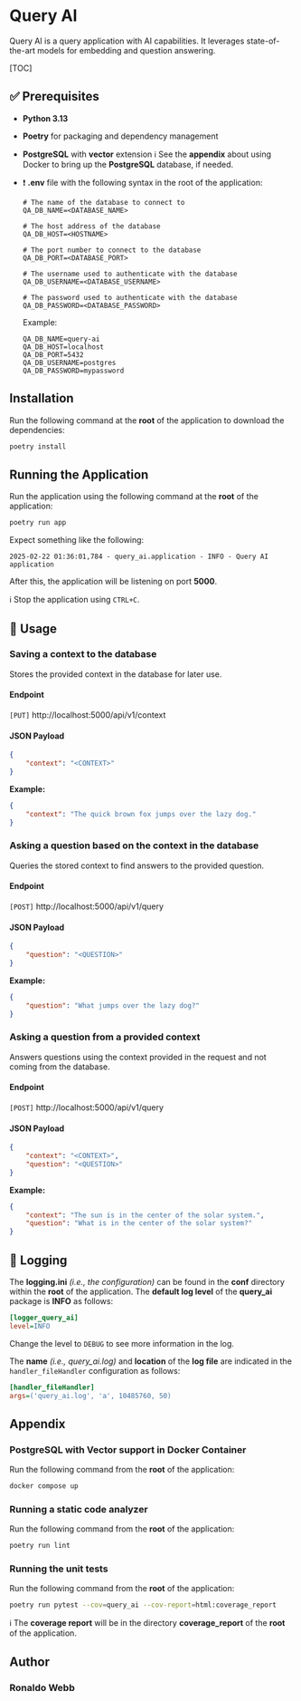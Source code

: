 # Query AI

Query AI is a query application with AI capabilities. It leverages state-of-the-art models for embedding and question answering.

[TOC]

## :white_check_mark: Prerequisites

* **Python 3.13**
* **Poetry** for packaging and dependency management
* **PostgreSQL** with **vector** extension
  :information_source: See the **appendix** about using Docker to bring up the **PostgreSQL** database, if needed.
* :exclamation: **.env** file with the following syntax in the root of the application:

  ```properties
  # The name of the database to connect to
  QA_DB_NAME=<DATABASE_NAME>
  
  # The host address of the database
  QA_DB_HOST=<HOSTNAME>
  
  # The port number to connect to the database
  QA_DB_PORT=<DATABASE_PORT>
  
  # The username used to authenticate with the database
  QA_DB_USERNAME=<DATABASE_USERNAME>
  
  # The password used to authenticate with the database
  QA_DB_PASSWORD=<DATABASE_PASSWORD>
  ```

  Example:

  ```properties
  QA_DB_NAME=query-ai
  QA_DB_HOST=localhost
  QA_DB_PORT=5432
  QA_DB_USERNAME=postgres
  QA_DB_PASSWORD=mypassword
  ```

## Installation

Run the following command at the **root** of the application to download the dependencies:

```sh
poetry install
```

## Running the Application

Run the application using the following command at the **root** of the application:

```sh
poetry run app
```

Expect something like the following:

```
2025-02-22 01:36:01,784 - query_ai.application - INFO - Query AI application
```

After this, the application will be listening on port **5000**.

:information_source: Stop the application using `CTRL+C`.

## :book: Usage

### Saving a context to the database
Stores the provided context in the database for later use.

#### Endpoint

`[PUT]` http://localhost:5000/api/v1/context

#### JSON Payload

```json
{
    "context": "<CONTEXT>"
}
```

**Example:**

```json
{
    "context": "The quick brown fox jumps over the lazy dog."
}
```

### Asking a question based on the context in the database
Queries the stored context to find answers to the provided question.

#### Endpoint

`[POST]` http://localhost:5000/api/v1/query

#### JSON Payload

```json
{
    "question": "<QUESTION>"
}
```

**Example:**

```json
{
    "question": "What jumps over the lazy dog?"
}
```

### Asking a question from a provided context
Answers questions using the context provided in the request and not coming from the database.

#### Endpoint

`[POST]` http://localhost:5000/api/v1/query

#### JSON Payload

```json
{
    "context": "<CONTEXT>",
    "question": "<QUESTION>"
}
```

**Example:**

```json
{
    "context": "The sun is in the center of the solar system.",
    "question": "What is in the center of the solar system?"
}
```

## :ledger: Logging

The **logging.ini** *(i.e., the configuration)* can be found in the **conf** directory within the **root** of the application. The **default log level** of the **query_ai** package is **INFO** as follows:

```ini
[logger_query_ai]
level=INFO
```

Change the level to `DEBUG` to see more information in the log.

The **name** *(i.e., query_ai.log)* and **location** of the **log file** are indicated in the `handler_fileHandler` configuration as follows:

```ini
[handler_fileHandler]
args=('query_ai.log', 'a', 10485760, 50)
```

## Appendix

### PostgreSQL with Vector support in Docker Container

Run the following command from the **root** of the application:

```sh
docker compose up
```

### Running a static code analyzer

Run the following command from the **root** of the application:

```sh
poetry run lint
```

### Running the unit tests

Run the following command from the **root** of the application:

```sh
poetry run pytest --cov=query_ai --cov-report=html:coverage_report
```

:information_source: The **coverage report** will be in the directory **coverage_report** of the **root** of the application.

## Author

### Ronaldo Webb